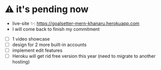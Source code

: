 # ⚠ it's pending now

- live-site ✨: https://goalsetter-mern-khanaru.herokuapp.com 
- I will come back to finish my commitment

- [ ] 1 video showcase
- [ ] design for 2 more built-in accounts
- [ ] implement edit features
- [ ] Heroku will get rid free version this year (need to migrate to another hosting)
